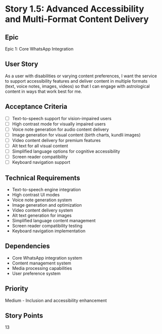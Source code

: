 # Story 1.5: Advanced Accessibility and Multi-Format Content Delivery

## Epic
Epic 1: Core WhatsApp Integration

## User Story
As a user with disabilities or varying content preferences, I want the service to support accessibility features and deliver content in multiple formats (text, voice notes, images, videos) so that I can engage with astrological content in ways that work best for me.

## Acceptance Criteria
- [ ] Text-to-speech support for vision-impaired users
- [ ] High contrast mode for visually impaired users
- [ ] Voice note generation for audio content delivery
- [ ] Image generation for visual content (birth charts, kundli images)
- [ ] Video content delivery for premium features
- [ ] Alt text for all visual content
- [ ] Simplified language options for cognitive accessibility
- [ ] Screen reader compatibility
- [ ] Keyboard navigation support

## Technical Requirements
- Text-to-speech engine integration
- High contrast UI modes
- Voice note generation system
- Image generation and optimization
- Video content delivery system
- Alt text generation for images
- Simplified language content management
- Screen reader compatibility testing
- Keyboard navigation implementation

## Dependencies
- Core WhatsApp integration system
- Content management system
- Media processing capabilities
- User preference system

## Priority
Medium - Inclusion and accessibility enhancement

## Story Points
13